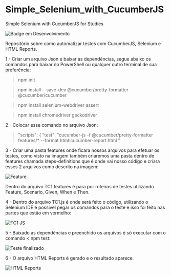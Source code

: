 # Simple_Selenium_with_CucumberJS
Simple Selenium with CucumberJS for Studies

![Badge em Desenvolvimento](http://img.shields.io/static/v1?label=STATUS&message=EM%20DESENVOLVIMENTO&color=GREEN&style=for-the-badge)

Repositório sobre como automatizar testes com CucumberJS, Selenium e HTML Reports.

1 - Criar um arquivo Json e baixar as dependências, segue abaixo os comandos para baixar no PowerShell ou qualquer outro terminal de sua preferência:

> npm init

> npm install --save-dev @cucumber/pretty-formatter @cucumber/cucumber

> npm install selenium-webdriver assert

> npm install chromedriver geckodriver 

2 - Colocar esse comando no arquivo Json: 

> "scripts": {
    "test": "cucumber-js -f @cucumber/pretty-formatter features/* --format html:cucumber-report.html "
    
3 - Criar uma pasta features onde ficara nossos arquivos para efetuar os testes, como visto na imagem também criaremos uma pasta dentro de features chamada steps-definitions que é onde vai nosso código e criara esses 2 arquivos como descrito na imagem:

![Feature](https://user-images.githubusercontent.com/111756886/214191230-2029121c-f519-4411-b067-73f6256a84a2.png)

Dentro do arquivo TC1.features é para por roteiros de testes utilizando Feature, Scenario, Given, When e Then.


4 - Dentro do arquivo TC1.js é onde será feito o código, utilizando o Selenium IDE é possivel pegar os comandos para o teste e isso foi feito nas partes que estão em vermelho: 

![TC1 JS](https://user-images.githubusercontent.com/111756886/214192008-179b6d02-9787-43fe-aed9-ae6852f1a03e.png)

5 - Baixado as dependências e preenchido os arquivos é só executar com o comando < npm test: 

![Teste finalizado ](https://user-images.githubusercontent.com/111756886/214192539-0c029584-48fa-4ebc-9865-4416f11fa5c4.png)

6 - O arquivo HTML Reports é gerado e o resultado aparece: 

![HTML Reports](https://user-images.githubusercontent.com/111756886/214192994-b748fd7c-990c-4a45-b533-5bd2812194b1.png)


